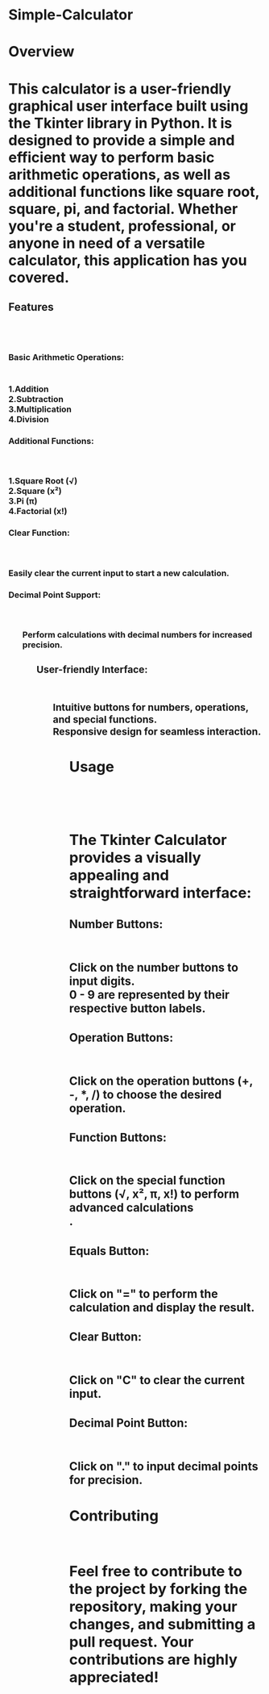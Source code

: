 # Simple-Calculator


<h1>Overview<h1>

This calculator is a user-friendly graphical user interface built using the Tkinter library in Python.
It is designed to provide a simple and efficient way to perform basic arithmetic operations, as well as additional functions
like square root, square, pi, and factorial. Whether you're a student, professional, or anyone in need of a versatile calculator, this application has you covered.

<h2>Features<h2>
<br>
<h3>Basic Arithmetic Operations:<h3>
<br>
1.Addition<br>
2.Subtraction<br>
3.Multiplication<br>
4.Division<br>

<h3>Additional Functions:<h3><br>

1.Square Root (√)<br>
2.Square (x²)<br>
3.Pi (π)<br>
4.Factorial (x!)<br>

<h3>Clear Function:<h3><br>

Easily clear the current input to start a new calculation.<br>

<h3>Decimal Point Support:<h3><br>
<ul>
Perform calculations with decimal numbers for increased precision.<br>
<ul>
<h3>User-friendly Interface:<h3>
<ul><br>
Intuitive buttons for numbers, operations, and special functions.<br>
Responsive design for seamless interaction.<br>
<ul>

<h2>Usage<h2>
<br><br>
The Tkinter Calculator provides a visually appealing and straightforward interface:<br>

<h3>Number Buttons:<h3><br>
Click on the number buttons to input digits.<br>
0 - 9 are represented by their respective button labels.<br>

<h3>Operation Buttons:<h3><br>
Click on the operation buttons (+, -, *, /) to choose the desired operation.<br>

<h3>Function Buttons:<h3><br>
Click on the special function buttons (√, x², π, x!) to perform advanced calculations<br>.

<h3>Equals Button:<h3><br>
Click on "=" to perform the calculation and display the result.<br>

<h3>Clear Button:<h3><br>
Click on "C" to clear the current input.<br>

<h3>Decimal Point Button:<h3><br>
Click on "." to input decimal points for precision.<br>

<h2>Contributing<h2>
<br>
Feel free to contribute to the project by forking the repository, making your changes, and submitting a pull request. Your contributions are highly appreciated!